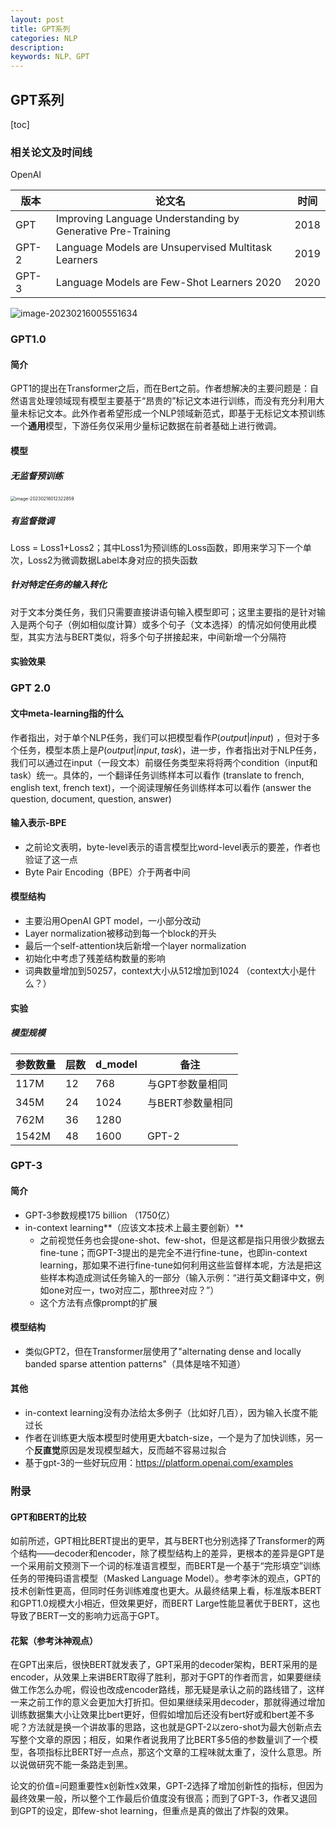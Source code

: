 ```yaml
---
layout: post
title: GPT系列
categories: NLP
description:
keywords: NLP、GPT
---
```


## GPT系列

[toc]

### 相关论文及时间线

OpenAI

| 版本  | 论文名                                                      | 时间 |
| ----- | ----------------------------------------------------------- | ---- |
| GPT   | Improving Language Understanding by Generative Pre-Training | 2018 |
| GPT-2 | Language Models are Unsupervised Multitask Learners         | 2019 |
| GPT-3 | Language Models are Few-Shot Learners 2020                  | 2020 |

![image-20230216005551634](http://pic.inoodles.online/imgimage-20230216005551634.png)

### GPT1.0

#### 简介

GPT1的提出在Transformer之后，而在Bert之前。作者想解决的主要问题是：自然语言处理领域现有模型主要基于“昂贵的”标记文本进行训练，而没有充分利用大量未标记文本。此外作者希望形成一个NLP领域新范式，即基于无标记文本预训练一个**通用**模型，下游任务仅采用少量标记数据在前者基础上进行微调。

#### 模型

##### 无监督预训练

<img src="http://pic.inoodles.online/imgimage-20230216012322859.png" alt="image-20230216012322859" style="zoom:50%;" />

##### 有监督微调

Loss = Loss1+Loss2；其中Loss1为预训练的Loss函数，即用来学习下一个单次，Loss2为微调数据Label本身对应的损失函数

##### 针对特定任务的输入转化

对于文本分类任务，我们只需要直接讲语句输入模型即可；这里主要指的是针对输入是两个句子（例如相似度计算）或多个句子（文本选择）的情况如何使用此模型，其实方法与BERT类似，将多个句子拼接起来，中间新增一个分隔符

#### 实验效果



### GPT 2.0

#### 文中meta-learning指的什么

作者指出，对于单个NLP任务，我们可以把模型看作$P(output|input)$ ，但对于多个任务，模型本质上是$P(output|input,task)$，进一步，作者指出对于NLP任务，我们可以通过在input（一段文本）前缀任务类型来将将两个condition（input和task）统一。具体的，一个翻译任务训练样本可以看作 (translate to french, english text, french text)，一个阅读理解任务训练样本可以看作 (answer the question, document, question, answer)

#### 输入表示-BPE

- 之前论文表明，byte-level表示的语言模型比word-level表示的要差，作者也验证了这一点
- Byte Pair Encoding（BPE）介于两者中间

#### 模型结构

- 主要沿用OpenAI GPT model，一小部分改动
- Layer normalization被移动到每一个block的开头
- 最后一个self-attention块后新增一个layer normalization
- 初始化中考虑了残差结构数量的影响
- 词典数量增加到50257，context大小从512增加到1024 （context大小是什么？）

#### 实验

##### 模型规模

| 参数数量 | 层数 | d_model | 备注             |
| -------- | ---- | ------- | ---------------- |
| 117M     | 12   | 768     | 与GPT参数量相同  |
| 345M     | 24   | 1024    | 与BERT参数量相同 |
| 762M     | 36   | 1280    |                  |
| 1542M    | 48   | 1600    | GPT-2            |

### GPT-3

#### 简介

- GPT-3参数规模175 billion （1750亿）
- in-context learning**（应该文本技术上最主要创新）**
  - 之前视觉任务也会提one-shot、few-shot，但是这都是指只用很少数据去fine-tune；而GPT-3提出的是完全不进行fine-tune，也即in-context learning，那如果不进行fine-tune如何利用这些监督样本呢，方法是把这些样本构造成测试任务输入的一部分（输入示例：“进行英文翻译中文，例如one对应一，two对应二，那three对应？”）
  - 这个方法有点像prompt的扩展




#### 模型结构

- 类似GPT2，但在Transformer层使用了"alternating dense and locally banded sparse attention patterns"（具体是啥不知道）



#### 其他

- in-context learning没有办法给太多例子（比如好几百），因为输入长度不能过长
- 作者在训练更大版本模型时使用更大batch-size，一个是为了加快训练，另一个**反直觉**原因是发现模型越大，反而越不容易过拟合
- 基于gpt-3的一些好玩应用：https://platform.openai.com/examples

### 附录

#### GPT和BERT的比较

如前所述，GPT相比BERT提出的更早，其与BERT也分别选择了Transformer的两个结构——decoder和encoder，除了模型结构上的差异，更根本的差异是GPT是一个采用前文预测下一个词的标准语言模型，而BERT是一个基于“完形填空”训练任务的带掩码语言模型（Masked Language Model）。参考李沐的观点，GPT的技术创新性更高，但同时任务训练难度也更大。从最终结果上看，标准版本BERT和GPT1.0规模大小相近，但效果更好，而BERT Large性能显著优于BERT，这也导致了BERT一文的影响力远高于GPT。



#### 花絮（参考沐神观点）

在GPT出来后，很快BERT就发表了，GPT采用的decoder架构，BERT采用的是encoder，从效果上来讲BERT取得了胜利，那对于GPT的作者而言，如果要继续做工作怎么办呢，假设也改成encoder路线，那无疑是承认之前的路线错了，这样一来之前工作的意义会更加大打折扣。但如果继续采用decoder，那就得通过增加训练数据集大小让效果比bert更好，但假如增加后还没有bert好或和bert差不多呢？方法就是换一个讲故事的思路，这也就是GPT-2以zero-shot为最大创新点去写整个文章的原因；相反，如果作者说我用了比BERT多5倍的参数量训了一个模型，各项指标比BERT好一点点，那这个文章的工程味就太重了，没什么意思。所以说做研究不能一条路走到黑。



论文的价值=问题重要性x创新性x效果，GPT-2选择了增加创新性的指标，但因为最终效果一般，所以整个工作最后价值度没有很高；而到了GPT-3，作者又退回到GPT的设定，即few-shot learning，但重点是真的做出了炸裂的效果。

